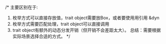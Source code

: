 /*
主要区别在于:
1. 枚举方式可以直接存放值，trait object需要放Box，或者要使用用引用 &dyn
2. 枚举方式需要匹配处理，trait object可以直接调用
3. trait object有额外的动态分发开销（但开销不会差距太大）。
总结：需要根据实际场景选择合适的方式。
*/